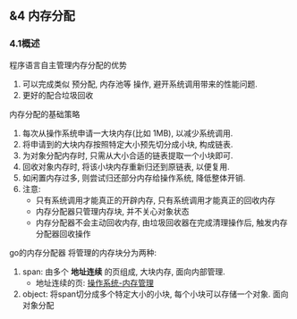 ## &4 内存分配

### 4.1概述
程序语言自主管理内存分配的优势
1. 可以完成类似 预分配, 内存池等 操作, 避开系统调用带来的性能问题.
2. 更好的配合垃圾回收

内存分配的基础策略
1. 每次从操作系统申请一大块内存(比如 1MB), 以减少系统调用.
2. 将申请到的大块内存按照特定大小预先切分成小块, 构成链表.
3. 为对象分配内存时, 只需从大小合适的链表提取一个小块即可.
4. 回收对象内存时, 将该小块内存重新归还到原链表, 以便复用.
5. 如闲置内存过多, 则尝试归还部分内存给操作系统, 降低整体开销.
6. 注意:
    - 只有系统调用才能真正的开辟内存, 只有系统调用才能真正的回收内存
    - 内存分配器只管理内存块, 并不关心对象状态
    - 内存分配器不会主动回收内存, 由垃圾回收器在完成清理操作后, 触发内存分配器回收操作

go的内存分配器 将管理的内存块分为两种:
1. span: 由多个 **地址连续** 的页组成, 大块内存, 面向内部管理.
    - 地址连续的页: [操作系统-内存管理](./内存分页.md)
2. object: 将span切分成多个特定大小的小块, 每个小块可以存储一个对象. 面向对象分配


